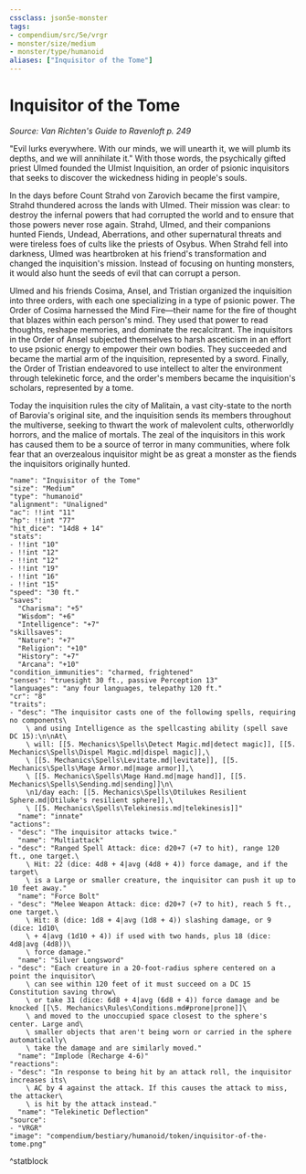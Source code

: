 ```yaml
---
cssclass: json5e-monster
tags:
- compendium/src/5e/vrgr
- monster/size/medium
- monster/type/humanoid
aliases: ["Inquisitor of the Tome"]
---
```

# Inquisitor of the Tome
*Source: Van Richten's Guide to Ravenloft p. 249*  

"Evil lurks everywhere. With our minds, we will unearth it, we will plumb its depths, and we will annihilate it." With those words, the psychically gifted priest Ulmed founded the Ulmist Inquisition, an order of psionic inquisitors that seeks to discover the wickedness hiding in people's souls.

In the days before Count Strahd von Zarovich became the first vampire, Strahd thundered across the lands with Ulmed. Their mission was clear: to destroy the infernal powers that had corrupted the world and to ensure that those powers never rose again. Strahd, Ulmed, and their companions hunted Fiends, Undead, Aberrations, and other supernatural threats and were tireless foes of cults like the priests of Osybus. When Strahd fell into darkness, Ulmed was heartbroken at his friend's transformation and changed the inquisition's mission. Instead of focusing on hunting monsters, it would also hunt the seeds of evil that can corrupt a person.

Ulmed and his friends Cosima, Ansel, and Tristian organized the inquisition into three orders, with each one specializing in a type of psionic power. The Order of Cosima harnessed the Mind Fire—their name for the fire of thought that blazes within each person's mind. They used that power to read thoughts, reshape memories, and dominate the recalcitrant. The inquisitors in the Order of Ansel subjected themselves to harsh asceticism in an effort to use psionic energy to empower their own bodies. They succeeded and became the martial arm of the inquisition, represented by a sword. Finally, the Order of Tristian endeavored to use intellect to alter the environment through telekinetic force, and the order's members became the inquisition's scholars, represented by a tome.

Today the inquisition rules the city of Malitain, a vast city-state to the north of Barovia's original site, and the inquisition sends its members throughout the multiverse, seeking to thwart the work of malevolent cults, otherworldly horrors, and the malice of mortals. The zeal of the inquisitors in this work has caused them to be a source of terror in many communities, where folk fear that an overzealous inquisitor might be as great a monster as the fiends the inquisitors originally hunted.

```statblock
"name": "Inquisitor of the Tome"
"size": "Medium"
"type": "humanoid"
"alignment": "Unaligned"
"ac": !!int "11"
"hp": !!int "77"
"hit_dice": "14d8 + 14"
"stats":
- !!int "10"
- !!int "12"
- !!int "12"
- !!int "19"
- !!int "16"
- !!int "15"
"speed": "30 ft."
"saves":
  "Charisma": "+5"
  "Wisdom": "+6"
  "Intelligence": "+7"
"skillsaves":
  "Nature": "+7"
  "Religion": "+10"
  "History": "+7"
  "Arcana": "+10"
"condition_immunities": "charmed, frightened"
"senses": "truesight 30 ft., passive Perception 13"
"languages": "any four languages, telepathy 120 ft."
"cr": "8"
"traits":
- "desc": "The inquisitor casts one of the following spells, requiring no components\
    \ and using Intelligence as the spellcasting ability (spell save DC 15):\n\nAt\
    \ will: [[5. Mechanics\Spells\Detect Magic.md|detect magic]], [[5. Mechanics\Spells\Dispel Magic.md|dispel magic]],\
    \ [[5. Mechanics\Spells\Levitate.md|levitate]], [[5. Mechanics\Spells\Mage Armor.md|mage armor]],\
    \ [[5. Mechanics\Spells\Mage Hand.md|mage hand]], [[5. Mechanics\Spells\Sending.md|sending]]\n\
    \n1/day each: [[5. Mechanics\Spells\Otilukes Resilient Sphere.md|Otiluke's resilient sphere]],\
    \ [[5. Mechanics\Spells\Telekinesis.md|telekinesis]]"
  "name": "innate"
"actions":
- "desc": "The inquisitor attacks twice."
  "name": "Multiattack"
- "desc": "Ranged Spell Attack: dice: d20+7 (+7 to hit), range 120 ft., one target.\
    \ Hit: 22 (dice: 4d8 + 4|avg (4d8 + 4)) force damage, and if the target\
    \ is a Large or smaller creature, the inquisitor can push it up to 10 feet away."
  "name": "Force Bolt"
- "desc": "Melee Weapon Attack: dice: d20+7 (+7 to hit), reach 5 ft., one target.\
    \ Hit: 8 (dice: 1d8 + 4|avg (1d8 + 4)) slashing damage, or 9 (dice: 1d10\
    \ + 4|avg (1d10 + 4)) if used with two hands, plus 18 (dice: 4d8|avg (4d8))\
    \ force damage."
  "name": "Silver Longsword"
- "desc": "Each creature in a 20-foot-radius sphere centered on a point the inquisitor\
    \ can see within 120 feet of it must succeed on a DC 15 Constitution saving throw\
    \ or take 31 (dice: 6d8 + 4|avg (6d8 + 4)) force damage and be knocked [[\5. Mechanics\Rules\Conditions.md#prone|prone]]\
    \ and moved to the unoccupied space closest to the sphere's center. Large and\
    \ smaller objects that aren't being worn or carried in the sphere automatically\
    \ take the damage and are similarly moved."
  "name": "Implode (Recharge 4-6)"
"reactions":
- "desc": "In response to being hit by an attack roll, the inquisitor increases its\
    \ AC by 4 against the attack. If this causes the attack to miss, the attacker\
    \ is hit by the attack instead."
  "name": "Telekinetic Deflection"
"source":
- "VRGR"
"image": "compendium/bestiary/humanoid/token/inquisitor-of-the-tome.png"
```
^statblock